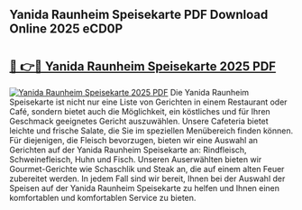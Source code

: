 ## Yanida Raunheim Speisekarte PDF Download Online 2025 eCD0P

# <h2><a href="http://gc8plg.nevu.top/?p=Yanida+Raunheim+Speisekarte">🔗 👉🔴 Yanida Raunheim Speisekarte 2025 PDF</a></h2>

[![Yanida Raunheim Speisekarte 2025 PDF](https://i.imgur.com/dBaPXMq.png)](http://gc8plg.nevu.top/?p=Yanida+Raunheim+Speisekarte)
Die Yanida Raunheim Speisekarte ist nicht nur eine Liste von Gerichten in einem Restaurant oder Café, sondern bietet auch die Möglichkeit, ein köstliches und für Ihren Geschmack geeignetes Gericht auszuwählen. Unsere Cafeteria bietet leichte und frische Salate, die Sie im speziellen Menübereich finden können. Für diejenigen, die Fleisch bevorzugen, bieten wir eine Auswahl an Gerichten auf der Yanida Raunheim Speisekarte an: Rindfleisch, Schweinefleisch, Huhn und Fisch. Unseren Auserwählten bieten wir Gourmet-Gerichte wie Schaschlik und Steak an, die auf einem alten Feuer zubereitet werden. In jedem Fall sind wir bereit, Ihnen bei der Auswahl der Speisen auf der Yanida Raunheim Speisekarte zu helfen und Ihnen einen komfortablen und komfortablen Service zu bieten.

